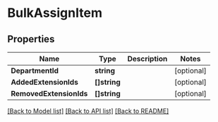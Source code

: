 # BulkAssignItem

## Properties

Name | Type | Description | Notes
------------ | ------------- | ------------- | -------------
**DepartmentId** | **string** |  | [optional] 
**AddedExtensionIds** | **[]string** |  | [optional] 
**RemovedExtensionIds** | **[]string** |  | [optional] 

[[Back to Model list]](../README.md#documentation-for-models) [[Back to API list]](../README.md#documentation-for-api-endpoints) [[Back to README]](../README.md)


